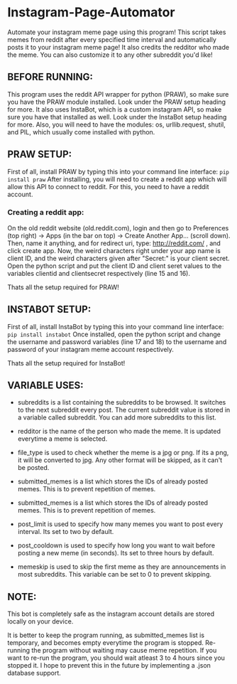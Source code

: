# Instagram-Page-Automator
Automate your instagram meme page using this program! This script takes memes from reddit after every specified time interval and automatically posts it to your instagram meme page! It also credits the redditor who made the meme. You can also customize it to any other subreddit you'd like!

## BEFORE RUNNING:
This program uses the reddit API wrapper for python (PRAW), so make sure you have the PRAW module installed. Look under the PRAW setup heading for more. 
It also uses InstaBot, which is a custom instagram API, so make sure you have that installed as well. Look under the InstaBot setup heading for more.
Also, you will need to have the modules: os, urllib.request, shutil, and PIL, which usually come installed with python.

## PRAW SETUP:
First of all, install PRAW by typing this into your command line interface:  ``pip install praw``
After installing, you will need to create a reddit app which will allow this API to connect to reddit.
For this, you need to have a reddit account. 

### Creating a reddit app:

On the old reddit website (old.reddit.com), login and then go to Preferences (top right) -> Apps (in the bar on top) -> Create Another App... (scroll down).
Then, name it anything, and for redirect uri, type: http://reddit.com/ , and click create app.
Now, the weird characters right under your app name is client ID, and the weird characters given after "Secret:" is your client secret. Open the python script and put the client ID and client seret values to the variables clientid and clientsecret respectively (line 15 and 16).

Thats all the setup required for PRAW!

## INSTABOT SETUP:
First of all, install InstaBot by typing this into your command line interface: ``pip install instabot``
Once installed, open the python script and change the username and password variables (line 17 and 18) to the username and password of your instagram meme account respectively.

Thats all the setup required for InstaBot!

## VARIABLE USES:
* subreddits is a list containing the subreddits to be browsed. It switches to the next subreddit every post. The current subreddit value is stored in a variable called subreddit. You can add more subreddits to this list.

* redditor is the name of the person who made the meme. It is updated everytime a meme is selected.

* file_type is used to check whether the meme is a jpg or png. If its a png, it will be converted to jpg. Any other format will be skipped, as it can't be posted.

* submitted_memes is a list which stores the IDs of already posted memes. This is to prevent repetition of memes.

* submitted_memes is a list which stores the IDs of already posted memes. This is to prevent repetition of memes.

* post_limit is used to specify how many memes you want to post every interval. Its set to two by default.

* post_cooldown is used to specify how long you want to wait before posting a new meme (in seconds). Its set to three hours by default.

* memeskip is used to skip the first meme as they are announcements in most subreddits. This variable can be set to 0 to prevent skipping.

## NOTE:
This bot is completely safe as the instagram account details are stored locally on your device.

It is better to keep the program running, as submitted_memes list is temporary, and becomes empty everytime the program is stopped. Re-running the program without waiting may cause meme repetition. If you want to re-run the program, you should wait atleast 3 to 4 hours since you stopped it. I hope to prevent this in the future by implementing a .json database support.
                 
